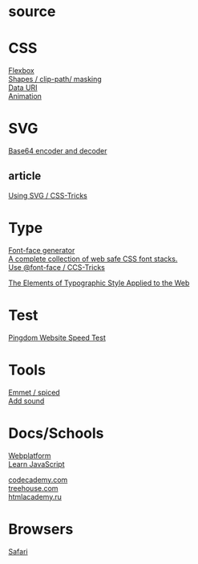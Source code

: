 # source
<h1>CSS</h1>
<a href="http://spicedpages.ru/2016/01/21/flexbox/" target="blank">Flexbox</a></br>
<a href="http://spicedpages.ru/2016/01/10/shapes/" target="blank">Shapes / clip-path/ masking</a></br>
<a href="http://spicedpages.ru/2016/01/12/data-uri/" target="blank">Data URI</a></br>
<a href="http://spicedpages.ru/2016/01/14/animation/" target="blank">Animation</a></br>

<h1>SVG</h1>
<a href="http://www.mobilefish.com/services/base64/base64.php" target="_blank">Base64 encoder and decoder</a></br>

<h2>article</h2>
<a href="https://css-tricks.com/using-svg/" target="_blank">Using SVG / CSS-Tricks</a></br>


<h1>Type</h1>
<a href="https://everythingfonts.com/font-face" target="_blank">Font-face generator</a></br>
<a href="http://www.cssfontstack.com/" target="_blank">A complete collection of web safe CSS font stacks.</a></br>
<a href="https://css-tricks.com/snippets/css/using-font-face/" target="_blank">Use @font-face / CCS-Tricks</a></br>

<a href="http://webtypography.net/" target="_blank">The Elements of Typographic Style Applied to the Web</a></br>

<h1>Test</h1>
<a href="http://tools.pingdom.com/fpt/" target="_blank">Pingdom Website Speed Test</a></br>

<h1>Tools</h1>
<a href="http://spicedpages.ru/2015/12/13/command-line/" target="_blank">Emmet / spiced</a></br>
<a href="http://loudlinks.rocks/" target="_blank">Add sound</a></br>


<h1>Docs/Schools</h1>
<a href="https://www.webplatform.org/" target="_blank">Webplatform</a></br>
<a href="https://learn.javascript.ru/" target="_blank">Learn JavaScript</a></br>

<a href="https://www.codecademy.com" target="_blank">codecademy.com</a></br>
<a href="https://teamtreehouse.com" target="_blank">treehouse.com</a></br>
<a href="https://htmlacademy.ru/" target="_blank">htmlacademy.ru</a></br>

<h1>Browsers</h1>
<a href="https://developer.apple.com/library/prerelease/mac/releasenotes/General/WhatsNewInSafari/Introduction/Introduction.html#//apple_ref/doc/uid/TP40014305-CH1-SW1" target="_blank">Safari</a></br>

